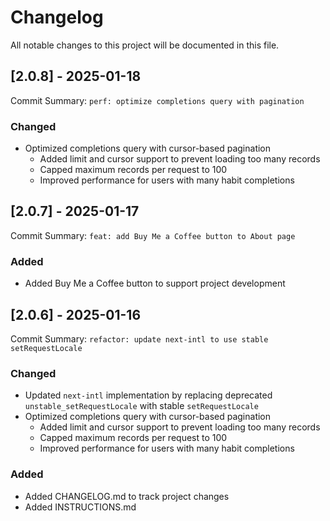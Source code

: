 # Changelog

All notable changes to this project will be documented in this file.

## [2.0.8] - 2025-01-18

Commit Summary: `perf: optimize completions query with pagination`

### Changed

- Optimized completions query with cursor-based pagination
  - Added limit and cursor support to prevent loading too many records
  - Capped maximum records per request to 100
  - Improved performance for users with many habit completions

## [2.0.7] - 2025-01-17

Commit Summary: `feat: add Buy Me a Coffee button to About page`

### Added

- Added Buy Me a Coffee button to support project development

## [2.0.6] - 2025-01-16

Commit Summary: `refactor: update next-intl to use stable setRequestLocale`

### Changed

- Updated `next-intl` implementation by replacing deprecated `unstable_setRequestLocale` with stable `setRequestLocale`
- Optimized completions query with cursor-based pagination
  - Added limit and cursor support to prevent loading too many records
  - Capped maximum records per request to 100
  - Improved performance for users with many habit completions

### Added

- Added CHANGELOG.md to track project changes
- Added INSTRUCTIONS.md

